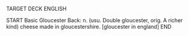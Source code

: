 TARGET DECK
ENGLISH

START
Basic
Gloucester
Back: n. (usu. Double gloucester, orig. A richer kind) cheese made in gloucestershire. [gloucester in england]
END
